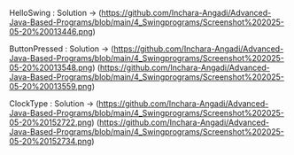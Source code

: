 HelloSwing : 
Solution -> (https://github.com/Inchara-Angadi/Advanced-Java-Based-Programs/blob/main/4_Swingprograms/Screenshot%202025-05-20%20013446.png)

ButtonPressed : 
Solution -> (https://github.com/Inchara-Angadi/Advanced-Java-Based-Programs/blob/main/4_Swingprograms/Screenshot%202025-05-20%20013548.png)
            (https://github.com/Inchara-Angadi/Advanced-Java-Based-Programs/blob/main/4_Swingprograms/Screenshot%202025-05-20%20013559.png)


ClockType : 
Solution -> (https://github.com/Inchara-Angadi/Advanced-Java-Based-Programs/blob/main/4_Swingprograms/Screenshot%202025-05-20%20152722.png)
            (https://github.com/Inchara-Angadi/Advanced-Java-Based-Programs/blob/main/4_Swingprograms/Screenshot%202025-05-20%20152734.png)
